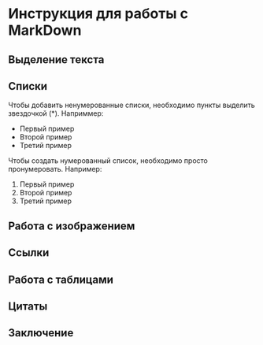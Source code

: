 # Инструкция для работы с MarkDown

## Выделение текста

## Списки 

Чтобы добавить ненумерованные списки, необходимо пункты выделить звездочкой (*). Наприммер:
* Первый пример
* Второй пример
* Третий пример

Чтобы создать нумерованный список, необходимо просто пронумеровать. Например:
1. Первый пример
2. Второй пример
3. Третий пример

## Работа с изображением

## Ссылки

## Работа с таблицами

## Цитаты

## Заключение